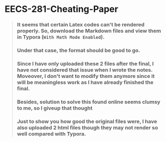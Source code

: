 # EECS-281-Cheating-Paper
> ### It seems that certain Latex codes can't be rendered properly. So, download the Markdown files and view them in Typora (```With Math Mode Enabled```).
> ### Under that case, the format should be good to go.
> ### Since I have only uploaded these 2 files after the final, I have not considered that issue when I wrote the notes. Moveover, I don't want to modify them anymore since it will be meaningless work as I have already finished the final.
> ### Besides, solution to solve this found online seems clumsy to me, so I giveup that thought
> ### Just to show you how good the original files were, I have also uploaded 2 html files though they may not render so well compared with Typora.
